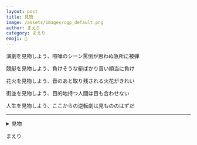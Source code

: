 ```yaml
---
layout: post
title: 見物
image: /assets/images/ogp_default.png
author: まえり
category: まえり
emoji: 🌱
---
```


<div class="tanka-area"><div class="tanka">
<p>演劇を見物しよう、喧嘩のシーン罵倒が思わぬ急所に被弾</p>
<p>競艇を見物しよう、負けそうな艇ばかり買い順当に負け</p>
<p>花火を見物しよう、音のあと取り残される火花がきれい</p>
<p>街並を見物しよう、目的地持つ人間は目も合わせない</p>
<p>人生を見物しよう、ここからの逆転劇は見もののはずだ</p></div></div>

---

<details><summary>見物</summary>
演劇を見物しよう、喧嘩のシーン罵倒が思わぬ急所に被弾<br />
競艇を見物しよう、負けそうな艇ばかり買い順当に負け<br />
花火を見物しよう、音のあと取り残される火花がきれい<br />
街並を見物しよう、目的地持つ人間は目も合わせない<br />
人生を見物しよう、ここからの逆転劇は見もののはずだ<br />
<br />
</details>

まえり

